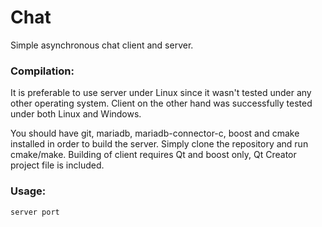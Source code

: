 # Chat
Simple asynchronous chat client and server.

### Compilation:
It is preferable to use server under Linux since it wasn't tested under any other operating system.
Client on the other hand was successfully tested under both Linux and Windows.


You should have git, mariadb, mariadb-connector-c, boost and cmake installed in order to build the server. 
Simply clone the repository and run cmake/make.
Building of client requires Qt and boost only, Qt Creator project file is included.

### Usage:
```
server port
```
